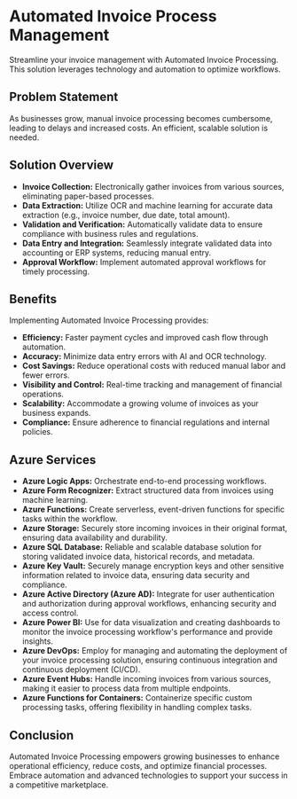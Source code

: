 # Automated Invoice Process Management

Streamline your invoice management with Automated Invoice Processing. This solution leverages technology and automation to optimize workflows.

## Problem Statement

As businesses grow, manual invoice processing becomes cumbersome, leading to delays and increased costs. An efficient, scalable solution is needed.

## Solution Overview

- **Invoice Collection:** Electronically gather invoices from various sources, eliminating paper-based processes.
- **Data Extraction:** Utilize OCR and machine learning for accurate data extraction (e.g., invoice number, due date, total amount).
- **Validation and Verification:** Automatically validate data to ensure compliance with business rules and regulations.
- **Data Entry and Integration:** Seamlessly integrate validated data into accounting or ERP systems, reducing manual entry.
- **Approval Workflow:** Implement automated approval workflows for timely processing.

## Benefits

Implementing Automated Invoice Processing provides:

- **Efficiency:** Faster payment cycles and improved cash flow through automation.
- **Accuracy:** Minimize data entry errors with AI and OCR technology.
- **Cost Savings:** Reduce operational costs with reduced manual labor and fewer errors.
- **Visibility and Control:** Real-time tracking and management of financial operations.
- **Scalability:** Accommodate a growing volume of invoices as your business expands.
- **Compliance:** Ensure adherence to financial regulations and internal policies.

## Azure Services

- **Azure Logic Apps:** Orchestrate end-to-end processing workflows.
- **Azure Form Recognizer:** Extract structured data from invoices using machine learning.
- **Azure Functions:** Create serverless, event-driven functions for specific tasks within the workflow.
- **Azure Storage:** Securely store incoming invoices in their original format, ensuring data availability and durability.
- **Azure SQL Database:** Reliable and scalable database solution for storing validated invoice data, historical records, and metadata.
- **Azure Key Vault:** Securely manage encryption keys and other sensitive information related to invoice data, ensuring data security and compliance.
- **Azure Active Directory (Azure AD):** Integrate for user authentication and authorization during approval workflows, enhancing security and access control.
- **Azure Power BI:** Use for data visualization and creating dashboards to monitor the invoice processing workflow's performance and provide insights.
- **Azure DevOps:** Employ for managing and automating the deployment of your invoice processing solution, ensuring continuous integration and continuous deployment (CI/CD).
- **Azure Event Hubs:** Handle incoming invoices from various sources, making it easier to process data from multiple endpoints.
- **Azure Functions for Containers:** Containerize specific custom processing tasks, offering flexibility in handling complex tasks.

## Conclusion

Automated Invoice Processing empowers growing businesses to enhance operational efficiency, reduce costs, and optimize financial processes. Embrace automation and advanced technologies to support your success in a competitive marketplace.
